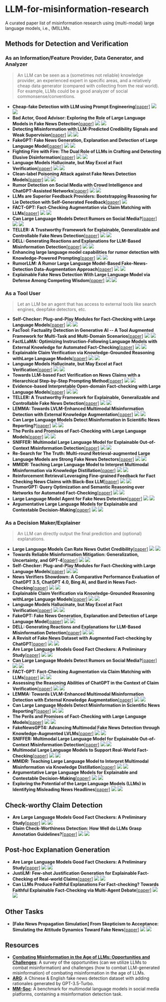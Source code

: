 # LLM-for-misinformation-research
A curated paper list of misinformation research using (multi-modal) large language models, i.e., (M)LLMs.

## Methods for Detection and Verification

### As an Information/Feature Provider, Data Generator, and Analyzer

> An LLM can be seen as a (sometimes not reliable) knowledge provider, an experienced expert in specific areas, and a relatively cheap data generator (compared with collecting from the real world). For example, LLMs could be a good analyzer of social commonsense/conventions.

- **Cheap-fake Detection with LLM using Prompt Engineering**[[paper]](https://arxiv.org/abs/2306.02776) ![](https://img.shields.io/badge/arXiv-orange) ![](https://img.shields.io/badge/2023.06-blue)
- **Bad Actor, Good Advisor: Exploring the Role of Large Language Models in Fake News Detection**[[paper]](https://ojs.aaai.org/index.php/AAAI/article/view/30214) ![](https://img.shields.io/badge/AAAI%202024-orange) ![](https://img.shields.io/badge/2023.09-blue)
- **Detecting Misinformation with LLM-Predicted Credibility Signals and Weak Supervision**[[paper]](https://arxiv.org/abs/2309.07601) ![](https://img.shields.io/badge/arXiv-orange) ![](https://img.shields.io/badge/2023.09-blue)
- **FakeGPT: Fake News Generation, Explanation and Detection of Large Language Model**[[paper]](https://arxiv.org/abs/2210.05046) ![](https://img.shields.io/badge/arXiv-orange)  ![](https://img.shields.io/badge/2023.10-blue)
- **Fighting Fire with Fire: The Dual Role of LLMs in Crafting and Detecting Elusive Disinformation**[[paper]](https://aclanthology.org/2023.emnlp-main.883/) ![](https://img.shields.io/badge/EMNLP%202023-orange)  ![](https://img.shields.io/badge/2023.10-blue)
- **Language Models Hallucinate, but May Excel at Fact Verification**[[paper]](https://arxiv.org/abs/2310.14564) ![](https://img.shields.io/badge/NAACL%202024-orange)  ![](https://img.shields.io/badge/2023.10-blue)
- **Clean-label Poisoning Attack against Fake News Detection Models**[[paper]](https://doi.org/10.1109/BigData59044.2023.10386777) ![](https://img.shields.io/badge/BigData%202023-orange)  ![](https://img.shields.io/badge/2023.12-blue)
- **Rumor Detection on Social Media with Crowd Intelligence and ChatGPT-Assisted Networks**[[paper]](https://doi.org/10.18653/v1/2023.emnlp-main.347) ![](https://img.shields.io/badge/EMNLP%202023-orange) ![](https://img.shields.io/badge/2023.12-blue)
- **LLMs are Superior Feedback Providers: Bootstrapping Reasoning for Lie Detection with Self-Generated Feedback**[[paper]](https://tanushreebanerjee.github.io/pdfs/diplomacy_main.pdf) ![](https://img.shields.io/badge/2024.01-blue)
- **FACT-GPT: Fact-Checking Augmentation via Claim Matching with LLMs**[[paper]](https://arxiv.org/abs/2402.05904) ![](https://img.shields.io/badge/arXiv-orange) ![](https://img.shields.io/badge/2024.02-blue)
- **Can Large Language Models Detect Rumors on Social Media?**[[paper]](https://arxiv.org/abs/2402.03916) ![](https://img.shields.io/badge/arXiv-orange) ![](https://img.shields.io/badge/2024.02-blue)
- **TELLER: A Trustworthy Framework for Explainable, Generalizable and Controllable Fake News Detection**[[paper]](https://arxiv.org/abs/2402.07776) ![](https://img.shields.io/badge/arXiv-orange) ![](https://img.shields.io/badge/2024.02-blue)
- **DELL: Generating Reactions and Explanations for LLM-Based Misinformation Detection**[[paper]](https://arxiv.org/abs/2402.10426) ![](https://img.shields.io/badge/arXiv-orange) ![](https://img.shields.io/badge/2024.02-blue)
- **Enhancing large language model capabilities for rumor detection with Knowledge-Powered Prompting**[[paper]](https://doi.org/10.1016/j.engappai.2024.108259) ![](https://img.shields.io/badge/EAAI-orange) ![](https://img.shields.io/badge/2024.03-blue)
- **RumorLLM: A Rumor Large Language Model-Based Fake-News-Detection Data-Augmentation Approach**[[paper]](https://doi.org/10.3390/app14083532) ![](https://img.shields.io/badge/Applied%20Science-orange) ![](https://img.shields.io/badge/2024.04-blue)
- **Explainable Fake News Detection With Large Language Model via Defense Among Competing Wisdom**[[paper]](https://doi.org/10.1145/3589334.3645471) ![](https://img.shields.io/badge/WWW%202024-orange) ![](https://img.shields.io/badge/2024.05-blue)

### As a Tool User

> Let an LLM be an agent that has access to external tools like search engines, deepfake detectors, etc.

- **Self-Checker: Plug-and-Play Modules for Fact-Checking with Large Language Models**[[paper]](https://arxiv.org/abs/2305.14623) ![](https://img.shields.io/badge/NAACL%202024%20Findings-orange) ![](https://img.shields.io/badge/2023.05-blue)
- **FacTool: Factuality Detection in Generative AI -- A Tool Augmented Framework for Multi-Task and Multi-Domain Scenarios**[[paper]](https://arxiv.org/abs/2307.13528) ![](https://img.shields.io/badge/NAACL%202024%20Findings-orange) ![](https://img.shields.io/badge/2023.07-blue)
- **FactLLaMA: Optimizing Instruction-Following Language Models with External Knowledge for Automated Fact-Checking**[[paper]](https://arxiv.org/abs/2309.00240) ![](https://img.shields.io/badge/APSIPA%20ASC%202023-orange) ![](https://img.shields.io/badge/2023.09-blue)
- **Explainable Claim Verification via Knowledge-Grounded Reasoning withLarge Language Models**[[paper]](https://aclanthology.org/2023.findings-emnlp.416) ![](https://img.shields.io/badge/EMNLP%202023%20Findings-orange) ![](https://img.shields.io/badge/2023.10-blue)
- **Language Models Hallucinate, but May Excel at Fact Verification**[[paper]](https://arxiv.org/abs/2310.14564) ![](https://img.shields.io/badge/NAACL%202024-orange)  ![](https://img.shields.io/badge/2023.10-blue)
- **Towards LLM-based Fact Verification on News Claims with a Hierarchical Step-by-Step Prompting Method**[[paper]](https://aclanthology.org/2023.ijcnlp-main.64) ![](https://img.shields.io/badge/AACL%202023-orange) ![](https://img.shields.io/badge/2023.11-blue)
- **Evidence-based Interpretable Open-domain Fact-checking with Large Language Models**[[paper]](https://arxiv.org/abs/2312.05834) ![](https://img.shields.io/badge/NAACL%202024%20Findings-orange) ![](https://img.shields.io/badge/2023.12-blue)
- **TELLER: A Trustworthy Framework for Explainable, Generalizable and Controllable Fake News Detection**[[paper]](https://arxiv.org/abs/2402.07776) ![](https://img.shields.io/badge/arXiv-orange) ![](https://img.shields.io/badge/2024.02-blue)
- **LEMMA: Towards LVLM-Enhanced Multimodal Misinformation Detection with External Knowledge Augmentation**[[paper]](https://arxiv.org/abs/2402.11943) ![](https://img.shields.io/badge/arXiv-orange) ![](https://img.shields.io/badge/2024.02-blue)
- **Can Large Language Models Detect Misinformation in Scientific News Reporting?**[[paper]](https://arxiv.org/abs/2402.14268) ![](https://img.shields.io/badge/arXiv-orange) ![](https://img.shields.io/badge/2024.02-blue)
- **The Perils and Promises of Fact-Checking with Large Language Models**[[paper]](https://doi.org/10.3389%2Ffrai.2024.1341697) ![](https://img.shields.io/badge/Frontiers%20in%20AI-orange) ![](https://img.shields.io/badge/2024.02-blue)
- **SNIFFER: Multimodal Large Language Model for Explainable Out-of-Context Misinformation Detection**[[paper]](https://arxiv.org/abs/2403.03170) ![](https://img.shields.io/badge/CVPR%202024-orange) ![](https://img.shields.io/badge/2024.03-blue)
- **Re-Search for The Truth: Multi-round Retrieval-augmented Large Language Models are Strong Fake News Detectors**[[paper]](https://arxiv.org/abs/2403.09747) ![](https://img.shields.io/badge/arXiv-orange) ![](https://img.shields.io/badge/2024.03-blue)
- **MMIDR: Teaching Large Language Model to Interpret Multimodal Misinformation via Knowledge Distillation**[[paper]](https://arxiv.org/abs/2403.14171) ![](https://img.shields.io/badge/arXiv-orange) ![](https://img.shields.io/badge/2024.03-blue)
- **Reinforcement Retrieval Leveraging Fine-grained Feedback for Fact Checking News Claims with Black-Box LLM**[[paper]](https://arxiv.org/abs/2404.17283) ![](https://img.shields.io/badge/COLING%202024-orange) ![](https://img.shields.io/badge/2024.04-blue)
- **TrumorGPT: Query Optimization and Semantic Reasoning over Networks for Automated Fact-Checking**[[paper]](https://doi.org/10.1109/CISS59072.2024.10480162) ![](https://img.shields.io/badge/CISS%202024-orange) ![](https://img.shields.io/badge/2024.04-blue)
- **Large Language Model Agent for Fake News Detection**[[paper]](https://arxiv.org/abs/2405.01593) ![](https://img.shields.io/badge/arXiv-orange) ![](https://img.shields.io/badge/2024.05-blue)
- **Argumentative Large Language Models for Explainable and Contestable Decision-Making**[[paper]](https://arxiv.org/abs/2405.02079) ![](https://img.shields.io/badge/arXiv-orange) ![](https://img.shields.io/badge/2024.05-blue)

### As a Decision Maker/Explainer

> An LLM can directly output the final prediction and (optional) explanations.

- **Large Language Models Can Rate News Outlet Credibility**[[paper]](https://arxiv.org/abs/2304.00228) ![](https://img.shields.io/badge/arXiv-orange)  ![](https://img.shields.io/badge/2023.04-blue)
- **Towards Reliable Misinformation Mitigation: Generalization, Uncertainty, and GPT-4**[[paper]](https://arxiv.org/abs/2305.14928) ![](https://img.shields.io/badge/arXiv-orange)  ![](https://img.shields.io/badge/2023.05-blue)
- **Self-Checker: Plug-and-Play Modules for Fact-Checking with Large Language Models**[[paper]](https://arxiv.org/abs/2305.14623) ![](https://img.shields.io/badge/NAACL%202024%20Findings-orange) ![](https://img.shields.io/badge/2023.05-blue)
- **News Verifiers Showdown: A Comparative Performance Evaluation of ChatGPT 3.5, ChatGPT 4.0, Bing AI, and Bard in News Fact-Checking**[[paper]](https://arxiv.org/abs/2306.17176) ![](https://img.shields.io/badge/arXiv-orange)  ![](https://img.shields.io/badge/2023.06-blue)
- **Explainable Claim Verification via Knowledge-Grounded Reasoning withLarge Language Models**[[paper]](https://aclanthology.org/2023.findings-emnlp.416) ![](https://img.shields.io/badge/EMNLP%202023%20Findings-orange) ![](https://img.shields.io/badge/2023.10-blue)
- **Language Models Hallucinate, but May Excel at Fact Verification**[[paper]](https://arxiv.org/abs/2310.14564) ![](https://img.shields.io/badge/NAACL%202024-orange)  ![](https://img.shields.io/badge/2023.10-blue)
- **FakeGPT: Fake News Generation, Explanation and Detection of Large Language Model**[[paper]](https://arxiv.org/abs/2310.05046) ![](https://img.shields.io/badge/arXiv-orange)  ![](https://img.shields.io/badge/2023.10-blue)
- **DELL: Generating Reactions and Explanations for LLM-Based Misinformation Detection**[[paper]](https://arxiv.org/abs/2402.10426) ![](https://img.shields.io/badge/arXiv-orange) ![](https://img.shields.io/badge/2024.02-blue)
- **A Revisit of Fake News Dataset with Augmented Fact-checking by ChatGPT**[[paper]](https://arxiv.org/abs/2312.11870) ![](https://img.shields.io/badge/arXiv-orange)  ![](https://img.shields.io/badge/2023.11-blue)
- **Are Large Language Models Good Fact Checkers: A Preliminary Study**[[paper]](https://arxiv.org/abs/2311.17355) ![](https://img.shields.io/badge/arXiv-orange) ![](https://img.shields.io/badge/2023.11-blue)
- **Can Large Language Models Detect Rumors on Social Media?**[[paper]](https://arxiv.org/abs/2402.03916) ![](https://img.shields.io/badge/arXiv-orange) ![](https://img.shields.io/badge/2024.02-blue)
- **FACT-GPT: Fact-Checking Augmentation via Claim Matching with LLMs**[[paper]](https://arxiv.org/abs/2402.05904) ![](https://img.shields.io/badge/arXiv-orange) ![](https://img.shields.io/badge/2024.02-blue)
- **Assessing the Reasoning Abilities of ChatGPT in the Context of Claim Verification**[[paper]](https://arxiv.org/abs/2402.10735) ![](https://img.shields.io/badge/arXiv-orange) ![](https://img.shields.io/badge/2024.02-blue)
- **LEMMA: Towards LVLM-Enhanced Multimodal Misinformation Detection with External Knowledge Augmentation**[[paper]](https://arxiv.org/abs/2402.11943) ![](https://img.shields.io/badge/arXiv-orange) ![](https://img.shields.io/badge/2024.02-blue)
- **Can Large Language Models Detect Misinformation in Scientific News Reporting?**[[paper]](https://arxiv.org/abs/2402.14268) ![](https://img.shields.io/badge/arXiv-orange) ![](https://img.shields.io/badge/2024.02-blue)
- **The Perils and Promises of Fact-Checking with Large Language Models**[[paper]](https://doi.org/10.3389%2Ffrai.2024.1341697) ![](https://img.shields.io/badge/Frontiers%20in%20AI-orange) ![](https://img.shields.io/badge/2024.02-blue)
- **FakeNewsGPT4: Advancing Multimodal Fake News Detection through Knowledge-Augmented LVLMs**[[paper]](https://arxiv.org/abs/2403.01988) ![](https://img.shields.io/badge/arXiv-orange) ![](https://img.shields.io/badge/2024.03-blue)
- **SNIFFER: Multimodal Large Language Model for Explainable Out-of-Context Misinformation Detection**[[paper]](https://arxiv.org/abs/2403.03170) ![](https://img.shields.io/badge/CVPR%202024-orange) ![](https://img.shields.io/badge/2024.03-blue)
- **Multimodal Large Language Models to Support Real-World Fact-Checking**[[paper]](https://arxiv.org/abs/2403.03627) ![](https://img.shields.io/badge/arXiv-orange) ![](https://img.shields.io/badge/2024.03-blue)
- **MMIDR: Teaching Large Language Model to Interpret Multimodal Misinformation via Knowledge Distillation**[[paper]](https://arxiv.org/abs/2403.14171) ![](https://img.shields.io/badge/arXiv-orange) ![](https://img.shields.io/badge/2024.03-blue)
- **Argumentative Large Language Models for Explainable and Contestable Decision-Making**[[paper]](https://arxiv.org/abs/2405.02079) ![](https://img.shields.io/badge/arXiv-orange) ![](https://img.shields.io/badge/2024.05-blue)
- **Exploring the Potential of the Large Language Models (LLMs) in Identifying Misleading News Headlines**[[paper]](https://arxiv.org/abs/2405.03153) ![](https://img.shields.io/badge/arXiv-orange) ![](https://img.shields.io/badge/2024.05-blue)

## Check-worthy Claim Detection
- **Are Large Language Models Good Fact Checkers: A Preliminary Study**[[paper]](https://arxiv.org/abs/2311.17355) ![](https://img.shields.io/badge/arXiv-orange) ![](https://img.shields.io/badge/2023.11-blue)
- **Claim Check-Worthiness Detection: How Well do LLMs Grasp Annotation Guidelines?**[[paper]](https://arxiv.org/abs/2404.12174) ![](https://img.shields.io/badge/arXiv-orange) ![](https://img.shields.io/badge/2024.04-blue)

## Post-hoc Explanation Generation
- **Are Large Language Models Good Fact Checkers: A Preliminary Study**[[paper]](https://arxiv.org/abs/2311.17355) ![](https://img.shields.io/badge/arXiv-orange) ![](https://img.shields.io/badge/2023.11-blue)
- **JustiLM: Few-shot Justification Generation for Explainable Fact-Checking of Real-world Claims**[[paper]](https://arxiv.org/abs/2401.08026) ![](https://img.shields.io/badge/TACL-orange) ![](https://img.shields.io/badge/2024.01-blue)
- **Can LLMs Produce Faithful Explanations For Fact-checking? Towards Faithful Explainable Fact-Checking via Multi-Agent Debate**[[paper]](https://arxiv.org/abs/2402.07401) ![](https://img.shields.io/badge/arXiv-orange) ![](https://img.shields.io/badge/2024.02-blue)

## Other Tasks
- **[Fake News Propagation Simulation] From Skepticism to Acceptance: Simulating the Attitude Dynamics Toward Fake News**[[paper]](https://arxiv.org/abs/2403.09498) ![](https://img.shields.io/badge/arXiv-orange) ![](https://img.shields.io/badge/2024.03-blue)

## Resources
- [**Combating Misinformation in the Age of LLMs: Opportunities and Challenges**](llm-misinformation.github.io): A survey of the opportunities (can we utilize LLMs to combat misinformation) and challenges (how to combat LLM-generated misinformation) of combating misinformation in the age of LLMs.
- [**ARG**](https://github.com/ICTMCG/ARG): A Chinese & English fake news detection dataset with adding rationales generated by GPT-3.5-Turbo.
- [**MM-Soc**](https://arxiv.org/abs/2402.14154): A benchmark for multimodal language models in social media platforms, containing a misinformation detection task.
